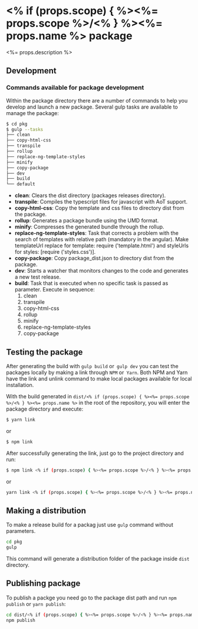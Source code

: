 # <% if (props.scope) { %><%= props.scope %>/<% } %><%= props.name %> package

<%= props.description %>

## Development

### Commands available for package development

Within the package directory there are a number of commands to help you develop and launch a new package. 
Several gulp tasks are available to manage the package:

```bash
$ cd pkg
$ gulp --tasks
├── clean
├── copy-html-css
├── transpile
├── rollup
├── replace-ng-template-styles
├── minify
├── copy-package
├── dev
├── build
└── default
```

- **clean**: Clears the dist directory (packages releases directory).
- **transpile**: Compiles the typescript files for javascript with AoT support.
- **copy-html-css**: Copy the template and css files to directory dist from the package.
- **rollup**: Generates a package bundle using the UMD format.
- **minify**: Compresses the generated bundle through the rollup.
- **replace-ng-template-styles**: Task that corrects a problem with the search of templates with relative path (mandatory in the angular). Make templateUrl replace for template: require ('template.html') and styleUrls for styles: [require ('styles.css')].
- **copy-package**: Copy package_dist.json to directory dist from the package.
- **dev**: Starts a watcher that monitors changes to the code and generates a new test release.
- **build**: Task that is executed when no specific task is passed as parameter. Execute in sequence:
    1. clean
    2. transpile 
    3. copy-html-css
    4. rollup
    5. minify 
    6. replace-ng-template-styles
    7. copy-package

## Testing the package

After generating the build with `gulp build` or` gulp dev` you can test the packages locally by making a link through `NPM` or` Yarn`. Both NPM and Yarn have the link and unlink command to make local packages available for local installation.

With the build generated in `dist/<% if (props.scope) { %><%= props.scope %>/<% } %><%= props.name %>` in the root of the repository, you will enter the package directory and execute:

```bash
$ yarn link
```

or 

```bash
$ npm link
```

After successfully generating the link, just go to the project directory and run:

```bash
$ npm link <% if (props.scope) { %><%= props.scope %>/<% } %><%= props.name %>
```

or 

```bash
yarn link <% if (props.scope) { %><%= props.scope %>/<% } %><%= props.name %>
```

## Making a distribution

To make a release build for a packag just use ```gulp``` command without parameters.

```bash
cd pkg
gulp
```

This command will generate a distribution folder of the package inside ```dist``` directory.

## Publishing package

To publish a packge you need go to the package dist path and run ```npm publish``` or ```yarn publish```:

```bash
cd dist/<% if (props.scope) { %><%= props.scope %>/<% } %><%= props.name %>
npm publish
```
